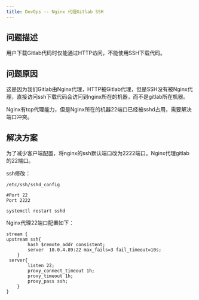 ```yaml
---
title: DevOps -- Nginx 代理Gitlab SSH
---
```




## 问题描述

用户下载Gitlab代码时仅能通过HTTP访问，不能使用SSH下载代码。

## 问题原因

这是因为我们Gitlab由Nginx代理，HTTP被Gitlab代理，但是SSH没有被Nginx代理，直接访问ssh下载代码会访问到nginx所在的机器，而不是gitlab所在机器。

Nginx有tcp代理能力，但是Nginx所在的机器22端口已经被sshd占用，需要解决端口冲突。

## 解决方案

为了减少客户端配置，将nginx的ssh默认端口改为2222端口。Nginx代理gitlab的22端口。

ssh修改：

```
/etc/ssh/sshd_config
 
#Port 22
Port 2222
 
systemctl restart sshd
```

Nginx代理22端口配置如下：

```
stream {
upstream ssh{
        hash $remote_addr consistent;
        server  10.0.4.89:22 max_fails=3 fail_timeout=10s;
    }
 server{
        listen 22;
        proxy_connect_timeout 1h;
        proxy_timeout 1h;
        proxy_pass ssh;
    }
}
```

